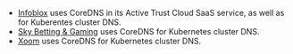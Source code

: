 * [Infoblox](https://www.infoblox.com) uses CoreDNS in its Active Trust Cloud SaaS service, as well as for Kuberentes cluster DNS.
* [Sky Betting & Gaming](https://engineering.skybettingandgaming.com) uses CoreDNS for Kubernetes cluster DNS.
* [Xoom](https://www.xoom.com) uses CoreDNS for Kubernetes cluster DNS.

